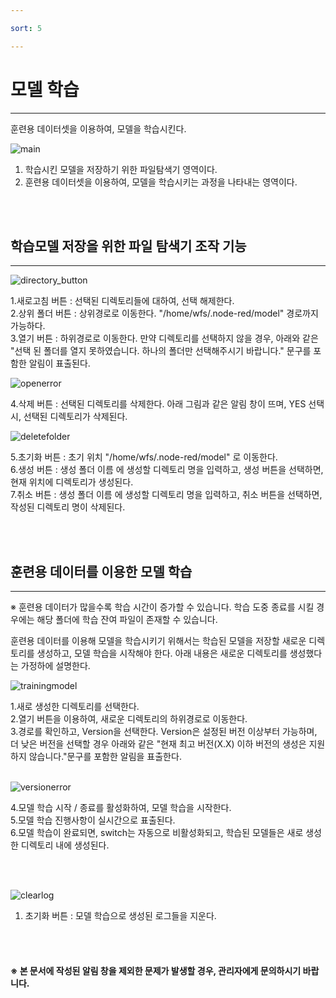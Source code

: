 ```yaml
---

sort: 5

---
```




# 모델 학습

---

훈련용 데이터셋을 이용하여, 모델을 학습시킨다.<br/>

![main](images/6.1.main.png)

1. 학습시킨 모델을 저장하기 위한 파일탐색기 영역이다. 
2. 훈련용 데이터셋을 이용하여, 모델을 학습시키는 과정을 나타내는 영역이다.

<br/><br/>

## 학습모델 저장을 위한 파일 탐색기 조작 기능

---

![directory_button](images/6.2.directory_button.png)

1.새로고침 버튼 : 선택된 디렉토리들에 대하여, 선택 해제한다.<br/>
2.상위 폴더 버튼 : 상위경로로 이동한다. "/home/wfs/.node-red/model" 경로까지 가능하다.<br/>
3.열기 버튼 : 하위경로로 이동한다. 만약 디렉토리를 선택하지 않을 경우, 아래와 같은 "선택 된 폴더를 열지 못하였습니다. 하나의 폴더만 선택해주시기 바랍니다." 문구를 포함한 알림이 표출된다.<br/>

![openerror](images/6.3.openerror.png)

4.삭제 버튼 : 선택된 디렉토리를 삭제한다. 아래 그림과 같은 알림 창이 뜨며, YES 선택 시, 선택된 디렉토리가 삭제된다.<br/>

![deletefolder](images/6.7.deletefolder.png)

5.초기화 버튼 : 초기 위치 "/home/wfs/.node-red/model" 로 이동한다.<br/>
6.생성 버튼 : 생성 폴더 이름 에 생성할 디렉토리 명을 입력하고, 생성 버튼을 선택하면, 현재 위치에 디렉토리가 생성된다.<br/>
7.취소 버튼 : 생성 폴더 이름 에 생성할 디렉토리 명을 입력하고, 취소 버튼을 선택하면, 작성된 디렉토리 명이 삭제된다.<br/>

<br/><br/>

## 훈련용 데이터를 이용한 모델 학습

---

※ 훈련용 데이터가 많을수록 학습 시간이 증가할 수 있습니다.
  학습 도중 종료를 시킬 경우에는 해당 폴더에 학습 잔여 파일이 존재할 수 있습니다.

훈련용 데이터를 이용해 모델을 학습시키기 위해서는 학습된 모델을 저장할 새로운 디렉토리를 생성하고, 모델 학습을 시작해야 한다. 아래 내용은 새로운 디렉토리를 생성했다는 가정하에 설명한다.<br/>

![trainingmodel](images/6.5.trainingmodel.png)

1.새로 생성한 디렉토리를 선택한다.<br/>
2.열기 버튼을 이용하여, 새로운 디렉토리의 하위경로로 이동한다.<br/> 
3.경로를 확인하고, Version을 선택한다. Version은 설정된 버전 이상부터 가능하며, 더 낮은 버전을 선택할 경우 아래와 같은 "현재 최고 버전(X.X) 이하 버전의 생성은 지원하지 않습니다."문구를 포함한 알림을 표출한다.<br/><br/>

![versionerror](images/6.4.versionerror.png)

4.모델 학습 시작 / 종료를 활성화하여, 모델 학습을 시작한다.<br/> 
5.모델 학습 진행사항이 실시간으로 표출된다. <br/>
6.모델 학습이 완료되면, switch는 자동으로 비활성화되고, 학습된 모델들은 새로 생성한 디렉토리 내에 생성된다.<br/>

<br/><br/>

![clearlog](images/6.6.clearlog.png)
1. 초기화 버튼 : 모델 학습으로 생성된 로그들을 지운다.

<br/><br/>

#### ※ 본 문서에 작성된 알림 창을 제외한 문제가 발생할 경우, 관리자에게 문의하시기 바랍니다.
